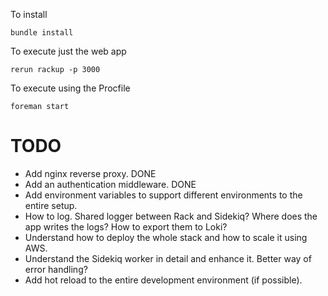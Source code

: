 To install

```bundle install```

To execute just the web app

```rerun rackup -p 3000```

To execute using the Procfile

```foreman start```


# TODO
- Add nginx reverse proxy. DONE
- Add an authentication middleware. DONE
- Add environment variables to support different environments to the entire setup.
- How to log. Shared logger between Rack and Sidekiq? Where does the app writes the logs? How to export them to Loki?
- Understand how to deploy the whole stack and how to scale it using AWS.
- Understand the Sidekiq worker in detail and enhance it. Better way of error handling?
- Add hot reload to the entire development environment (if possible).